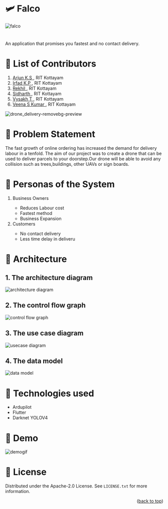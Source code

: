 
# :small_airplane: Falco
![falco](https://user-images.githubusercontent.com/38048590/166977506-bd4ad81c-a67d-4da5-bdcd-a242e3d417f9.png)

# 
An application that promises you fastest and no contact delivery. 



# :brain: List of Contributors
1. <a href =  "https://github.com/Arjun-K-S">Arjun K.S </a>, RIT Kottayam
2. <a href =  "https://github.com/irfadkp">Irfad K.P </a>, RIT Kottayam
3. <a href =  "https://github.com/Rekhil-123">Rekhil </a>, RIT Kottayam
4. <a href =  "https://github.com/xidhu">Sidharth </a>, RIT Kottayam
5. <a href =  "https://github.com/Vysakh-T">Vysakh T </a>, RIT Kottayam
6. <a href =  "https://github.com/veenasnair18">Veena S Kumar </a>, RIT Kottayam

![drone_delivery-removebg-preview](https://user-images.githubusercontent.com/38048590/166652285-784d3b30-de2c-4d8f-9c23-7e0c7022fc41.png)
</br>
# :rocket: Problem Statement
The fast growth of online ordering has increased the demand for delivery labour in a tenfold. The aim of our project was to create a drone that can be used to deliver parcels to your doorstep.Our drone will be able to avoid any collision such as trees,buildings, other UAVs or sign boards.


# :bust_in_silhouette: Personas of the System
<ol>
  <li>Business Owners</li>
  <ul>
    <li>Reduces Labour cost</li>
    <li>Fastest method</li>
    <li>Business Expansion</li>
  </ul>
  <li>Customers</li>
  <ul>
    <li>No contact delivery</li>
    <li>Less time delay in deliveru</li>
  </ul>
</ol>



# :jigsaw: Architecture
## 1. The architecture diagram 
![architecture diagram](https://user-images.githubusercontent.com/38048590/166973102-932d4005-77f0-4f92-a1f2-9256fc40546a.jpg)


## 2. The control flow graph
![control flow graph](https://user-images.githubusercontent.com/38048590/166970670-5e95da42-0106-40de-b617-8733c44b203d.png)

## 3. The use case diagram
![usecase diagram](https://user-images.githubusercontent.com/38048590/166970713-177265e4-8b5e-4707-b9b3-a7a867bbbddc.jpeg)

## 4. The data model
![data model](https://user-images.githubusercontent.com/38048590/166970784-ea84fa89-2ad0-41fb-91f5-ef7edd5330b6.png)

# :floppy_disk: Technologies used
<ul>
  <li>Ardupilot</li>
  <li>Flutter</li>
  <li>Darknet YOLOV4</li>
</ul>

# :camera_flash: Demo
![demogif](https://user-images.githubusercontent.com/38048590/166983606-5939bb44-6236-4b34-9311-73ceb502c9df.gif)



# :page_facing_up: License 

Distributed under the Apache-2.0  License. See `LICENSE.txt` for more information.

<p align="right">(<a href="#top">back to top</a>)</p>


